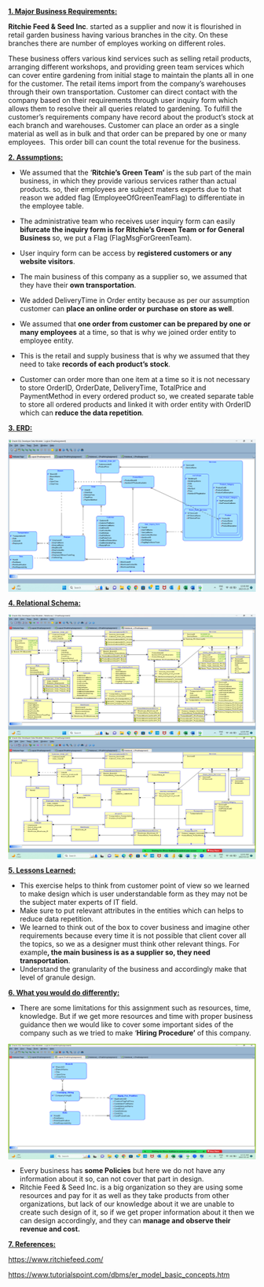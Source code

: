<p><strong><u>1. Major Business Requirements:</u></strong></p>

<p><strong>Ritchie Feed &amp; Seed Inc</strong>. started as a supplier and now it is flourished in retail garden business having various branches in the city. On these branches there are number of employes working on different roles.</p>
<p>These business offers various kind services such as selling retail products, arranging different workshops, and providing green team services which can cover entire gardening from initial stage to maintain the plants all in one for the customer. The retail items import from the company&rsquo;s warehouses through their own transportation. Customer can direct contact with the company based on their requirements through user inquiry form which allows them to resolve their all queries related to gardening. To fulfill the customer&rsquo;s requirements company have record about the product&rsquo;s stock at each branch and warehouses. Customer can place an order as a single material as well as in bulk and that order can be prepared by one or many employees.&nbsp; This order bill can count the total revenue for the business.</p>



<p><strong><u>2. Assumptions:</u></strong></p>

<ul>
<li>We assumed that the &lsquo;<strong>Ritchie&rsquo;s Green Team&rsquo;</strong> is the sub part of the main business, in which they provide various services rather than actual products. so, their employees are subject maters experts due to that reason we added flag (EmployeeOfGreenTeamFlag) to differentiate in the employee table.</li>
</ul>

<ul>
<li>The administrative team who receives user inquiry form can easily<strong> bifurcate the inquiry form is for Ritchie&rsquo;s Green Team or for General Business </strong>so, we put a Flag (FlagMsgForGreenTeam).</li>
</ul>

<ul>
<li>User inquiry form can be access by <strong>registered customers or any website visitors</strong>.</li>
</ul>

<ul>
<li>The main business of this company as a supplier so, we assumed that they have their <strong>own transportation</strong>.</li>
</ul>

<ul>
<li>We added DeliveryTime in Order entity because as per our assumption customer can <strong>place an online order or purchase on store as well</strong>.</li>
</ul>

<ul>
<li>We assumed that <strong>one order from customer can be prepared by one or many employees</strong> at a time, so that is why we joined order entity to employee entity.</li>
</ul>

<ul>
<li>This is the retail and supply business that is why we assumed that they need to take <strong>records of each product&rsquo;s stock</strong>.</li>
</ul>

<ul>
<li>Customer can order more than one item at a time so it is not necessary to store OrderID, OrderDate, DeliveryTime, TotalPrice and PaymentMethod in every ordered product so, we created separate table to store all ordered products and linked it with order entity with OrderID which can <strong>reduce the data repetition</strong>.</li>
</ul>

<p><strong><u>3. ERD:</u></strong></p>
<img align="center" alt="Logical" src="https://github.com/dhvgadhiya99/DatabaseDesign-/blob/main/Logical.png">



<p><strong><u>4. Relational Schema:</u></strong></p>
<img align="center" alt="Relational" src="https://github.com/dhvgadhiya99/DatabaseDesign-/blob/main/Relational.png">
<img align="center" alt="Relational2" src="https://github.com/dhvgadhiya99/DatabaseDesign-/blob/main/Relational2.png">
<p><strong><u>5. Lessons Learned:</u></strong></p>

<ul>
<li>This exercise helps to think from customer point of view so we learned to make design which is user understandable form as they may not be the subject mater experts of IT field.</li>
<li>Make sure to put relevant attributes in the entities which can helps to reduce data repetition.</li>
<li>We learned to think out of the box to cover business and imagine other requirements because every time it is not possible that client cover all the topics, so we as a designer must think other relevant things. For example<strong>, the main business is as a supplier so, they need transportation</strong>.</li>
<li>Understand the granularity of the business and accordingly make that level of granule design.</li>
</ul>

<p><strong><u>6. What you would do differently:</u></strong></p>

<ul>
<li>There are some limitations for this assignment such as resources, time, knowledge. But if we get more resources and time with proper business guidance then we would like to cover some important sides of the company such as we tried to make &lsquo;<strong>Hiring Procedure&rsquo;</strong> of this company.</li>
</ul>
<img align="center" alt="Logical" src="https://github.com/dhvgadhiya99/DatabaseDesign-/blob/main/Additional.png">
<ul>
<li>Every business has <strong>some Policies</strong> but here we do not have any information about it so, can not cover that part in design.</li>
<li>Ritchie Feed &amp; Seed Inc. is a big organization so they are using some resources and pay for it as well as they take products from other organizations, but lack of our knowledge about it we are unable to create such design of it, so if we get proper information about it then we can design accordingly, and they can <strong>manage and observe their revenue and cost.</strong></li>
</ul>

<p><strong><u>7. References:</u></strong></p>

<p><a href="https://www.ritchiefeed.com/">https://www.ritchiefeed.com/</a>&nbsp;</p>
<p><a href="https://www.tutorialspoint.com/dbms/er_model_basic_concepts.htm">https://www.tutorialspoint.com/dbms/er_model_basic_concepts.htm</a></p>
<p>&nbsp;</p>
